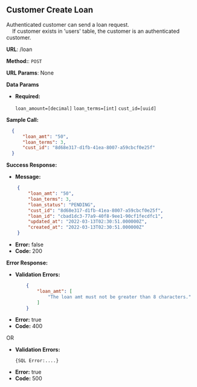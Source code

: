 **Customer Create Loan**
----
  Authenticated customer can send a loan request. <br>
  &nbsp;&nbsp;&nbsp; If customer exists in 'users' table, the customer is an authenticated customer.

 **URL**: /loan

**Method:**:  `POST`
  
**URL Params**: None

**Data Params**

*  **Required:**
 
   `loan_amount=[decimal]` `loan_terms=[int]` `cust_id=[uuid]`

**Sample Call:**

  ```json
    {
        "loan_amt": "50",
        "loan_terms": 3,
        "cust_id": "8d68e317-d1fb-41ea-8007-a59cbcf0e25f"
    }
  ```

**Success Response:**

* **Message:**
```json
    {
        "loan_amt": "50",
        "loan_terms": 3,
        "loan_status": "PENDING",
        "cust_id": "8d68e317-d1fb-41ea-8007-a59cbcf0e25f",
        "loan_id": "cbad1dc3-77a9-40f8-9ee1-90cf1fecdfc1",
        "updated_at": "2022-03-13T02:30:51.000000Z",
        "created_at": "2022-03-13T02:30:51.000000Z"
    }
```
* **Error:** false <br />
* **Code:** 200 <br />
 
**Error Response:**

* **Validation Errors:** 
    ```json
        {
            "loan_amt": [
                "The loan amt must not be greater than 8 characters."
            ]
        }
    ```
*   **Error:** true <br />
*   **Code:** 400 <br />
    

  OR

*   **Validation Errors:** 
    ```
    {SQL Error:....}
    ```
*   **Error:** true <br />
*   **Code:** 500 <br />


